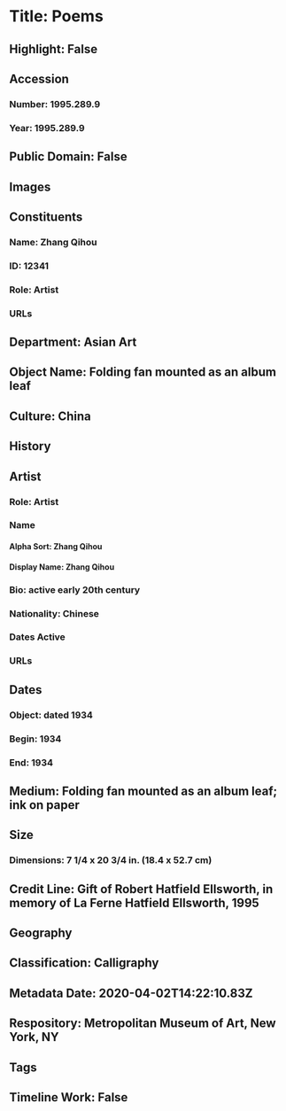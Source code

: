 # Title: Poems
## Highlight: False
## Accession
### Number: 1995.289.9
### Year: 1995.289.9
## Public Domain: False
## Images
## Constituents
### Name: Zhang Qihou
### ID: 12341
### Role: Artist
### URLs
## Department: Asian Art
## Object Name: Folding fan mounted as an album leaf
## Culture: China
## History
## Artist
### Role: Artist
### Name
#### Alpha Sort: Zhang Qihou
#### Display Name: Zhang Qihou
### Bio: active early 20th century
### Nationality: Chinese
### Dates Active
### URLs
## Dates
### Object: dated 1934
### Begin: 1934
### End: 1934
## Medium: Folding fan mounted as an album leaf; ink on paper
## Size
### Dimensions: 7 1/4 x 20 3/4 in. (18.4 x 52.7 cm)
## Credit Line: Gift of Robert Hatfield Ellsworth, in memory of La Ferne Hatfield Ellsworth, 1995
## Geography
## Classification: Calligraphy
## Metadata Date: 2020-04-02T14:22:10.83Z
## Respository: Metropolitan Museum of Art, New York, NY
## Tags
## Timeline Work: False